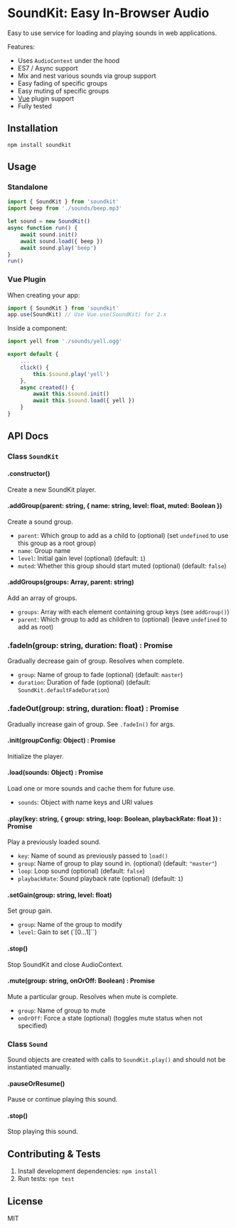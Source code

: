SoundKit: Easy In-Browser Audio
===============================

Easy to use service for loading and playing sounds in web applications.

Features:

 * Uses `AudioContext` under the hood
 * ES7 / Async support
 * Mix and nest various sounds via group support
 * Easy fading of specific groups
 * Easy muting of specific groups
 * [Vue](https://vuejs.org/) plugin support
 * Fully tested

Installation
------------

```shell
npm install soundkit
```

Usage
-----

### Standalone

```javascript
import { SoundKit } from 'soundkit'
import beep from './sounds/beep.mp3'

let sound = new SoundKit()
async function run() {
    await sound.init()
    await sound.load({ beep })
    await sound.play('beep')
}
run()
```

### Vue Plugin

When creating your app:

```javascript
import { SoundKit } from 'soundkit'
app.use(SoundKit) // Use Vue.use(SoundKit) for 2.x
```

Inside a component:

```javascript
import yell from './sounds/yell.ogg'

export default {
    ...
    click() {
        this.$sound.play('yell')
    },
    async created() {
        await this.$sound.init()
        await this.$sound.load({ yell })
    }
}
```

API Docs
--------

### Class `SoundKit`

#### .constructor()

Create a new SoundKit player.

#### .addGroup(parent: string, { name: string, level: float, muted: Boolean })

Create a sound group.
 * `parent`: Which group to add as a child to (optional) (set `undefined` to use this group as a root group)
 * `name`: Group name
 * `level`: Initial gain level (optional) (default: `1`)
 * `muted`: Whether this group should start muted (optional) (default: `false`)

#### .addGroups(groups: Array, parent: string)

Add an array of groups.
 * `groups`: Array with each element containing group keys (see `addGroup()`)
 * `parent`: Which group to add as children to (optional) (leave `undefined` to add as root)

### .fadeIn(group: string, duration: float) : Promise

Gradually decrease gain of group. Resolves when complete.
 * `group`: Name of group to fade (optional) (default: `master`)
 * `duration`: Duration of fade (optional) (default: `SoundKit.defaultFadeDuration`)

### .fadeOut(group: string, duration: float) : Promise

Gradually increase gain of group. See `.fadeIn()` for args.

#### .init(groupConfig: Object) : Promise

Initialize the player.

#### .load(sounds: Object) : Promise

Load one or more sounds and cache them for future use.
 * `sounds`: Object with name keys and URI values

#### .play(key: string, { group: string, loop: Boolean, playbackRate: float }) : Promise<Sound>

Play a previously loaded sound.
 * `key`: Name of sound as previously passed to `load()`
 * `group`: Name of group to play sound in. (optional) (default: `"master"`)
 * `loop`: Loop sound (optional) (default: `false`)
 * `playbackRate`: Sound playback rate (optional) (default: `1`)

#### .setGain(group: string, level: float)

Set group gain.
 * `group`: Name of the group to modify
 * `level`: Gain to set (`[0...1]``)

#### .stop()

Stop SoundKit and close AudioContext.

#### .mute(group: string, onOrOff: Boolean) : Promise

Mute a particular group. Resolves when mute is complete.
 * `group`: Name of group to mute
 * `onOrOff`: Force a state (optional) (toggles mute status when not specified)


### Class `Sound`

Sound objects are created with calls to `SoundKit.play()` and should not be instantiated manually.

#### .pauseOrResume()

Pause or continue playing this sound.

#### .stop()

Stop playing this sound.

Contributing & Tests
--------------------

1. Install development dependencies: `npm install`
2. Run tests: `npm test`

License
-------

MIT
